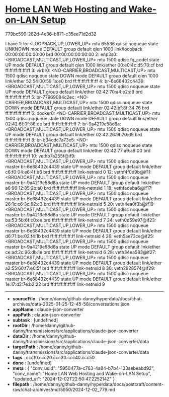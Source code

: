 # [Home LAN Web Hosting and Wake-on-LAN Setup](https://claude.ai/chat/5950477a-c763-4a84-b7b4-133aebeabd92)

779bc599-282d-4e36-b871-c35ee71d2d32

I have 1: lo: <LOOPBACK,UP,LOWER_UP> mtu 65536 qdisc noqueue state UNKNOWN mode DEFAULT group default qlen 1000
    link/loopback 00:00:00:00:00:00 brd 00:00:00:00:00:00
2: enp3s0: <BROADCAST,MULTICAST,UP,LOWER_UP> mtu 1500 qdisc fq_codel state UP mode DEFAULT group default qlen 1000
    link/ether 00:e0:4c:d5:70:cf brd ff:ff:ff:ff:ff:ff
3: virbr0: <NO-CARRIER,BROADCAST,MULTICAST,UP> mtu 1500 qdisc noqueue state DOWN mode DEFAULT group default qlen 1000
    link/ether 52:54:00:59:1a:e0 brd ff:ff:ff:ff:ff:ff
4: br-6e68432c4439: <BROADCAST,MULTICAST,UP,LOWER_UP> mtu 1500 qdisc noqueue state UP mode DEFAULT group default 
    link/ether 02:42:70:a4:e2:c9 brd ff:ff:ff:ff:ff:ff
5: br-77969084c2ec: <NO-CARRIER,BROADCAST,MULTICAST,UP> mtu 1500 qdisc noqueue state DOWN mode DEFAULT group default 
    link/ether 02:42:bf:8f:34:76 brd ff:ff:ff:ff:ff:ff
6: docker0: <NO-CARRIER,BROADCAST,MULTICAST,UP> mtu 1500 qdisc noqueue state DOWN mode DEFAULT group default 
    link/ether 02:42:6f:0f:86:de brd ff:ff:ff:ff:ff:ff
7: br-9a4219e58d8a: <BROADCAST,MULTICAST,UP,LOWER_UP> mtu 1500 qdisc noqueue state UP mode DEFAULT group default 
    link/ether 02:42:26:9f:70:d9 brd ff:ff:ff:ff:ff:ff
8: br-b34cdc7a73e5: <NO-CARRIER,BROADCAST,MULTICAST,UP> mtu 1500 qdisc noqueue state DOWN mode DEFAULT group default 
    link/ether 02:42:77:a9:a9:00 brd ff:ff:ff:ff:ff:ff
10: vethb7a255f@if9: <BROADCAST,MULTICAST,UP,LOWER_UP> mtu 1500 qdisc noqueue master br-6e68432c4439 state UP mode DEFAULT group default 
    link/ether c6:f0:04:e6:4f:b6 brd ff:ff:ff:ff:ff:ff link-netnsid 0
12: vethf4f0d9b@if11: <BROADCAST,MULTICAST,UP,LOWER_UP> mtu 1500 qdisc noqueue master br-9a4219e58d8a state UP mode DEFAULT group default 
    link/ether a6:96:12:85:2b:a0 brd ff:ff:ff:ff:ff:ff link-netnsid 1
18: vethfadeba6@if17: <BROADCAST,MULTICAST,UP,LOWER_UP> mtu 1500 qdisc noqueue master br-6e68432c4439 state UP mode DEFAULT group default 
    link/ether 26:1c:c6:3c:62:c3 brd ff:ff:ff:ff:ff:ff link-netnsid 5
20: veth4ea0f3b@if19: <BROADCAST,MULTICAST,UP,LOWER_UP> mtu 1500 qdisc noqueue master br-9a4219e58d8a state UP mode DEFAULT group default 
    link/ether ba:53:5b:6f:c0:ee brd ff:ff:ff:ff:ff:ff link-netnsid 7
24: veth0d59e97@if23: <BROADCAST,MULTICAST,UP,LOWER_UP> mtu 1500 qdisc noqueue master br-6e68432c4439 state UP mode DEFAULT group default 
    link/ether d6:71:be:02:f4:1b brd ff:ff:ff:ff:ff:ff link-netnsid 4
26: veth5ae73ce@if25: <BROADCAST,MULTICAST,UP,LOWER_UP> mtu 1500 qdisc noqueue master br-9a4219e58d8a state UP mode DEFAULT group default 
    link/ether ce:ad:2c:96:db:1e brd ff:ff:ff:ff:ff:ff link-netnsid 6
28: veth34ea583@if27: <BROADCAST,MULTICAST,UP,LOWER_UP> mtu 1500 qdisc noqueue master br-6e68432c4439 state UP mode DEFAULT group default 
    link/ether a2:55:60:f7:e0:5f brd ff:ff:ff:ff:ff:ff link-netnsid 8
30: veth2928574@if29: <BROADCAST,MULTICAST,UP,LOWER_UP> mtu 1500 qdisc noqueue master br-6e68432c4439 state UP mode DEFAULT group default 
    link/ether 1e:17:d2:7e:b2:22 brd ff:ff:ff:ff:ff:ff link-netnsid 9

---

* **sourceFile** : /home/danny/github-danny/hyperdata/docs/chat-archives/data-2025-01-25-12-45-58/conversations.json
* **appName** : claude-json-converter
* **appPath** : claude-json-converter
* **subtask** : [undefined]
* **rootDir** : /home/danny/github-danny/transmissions/src/applications/claude-json-converter
* **dataDir** : /home/danny/github-danny/transmissions/src/applications/claude-json-converter/data
* **targetPath** : /home/danny/github-danny/transmissions/src/applications/claude-json-converter/data
* **tags** : ccc10.ccc20.ccc30.ccc40.ccc50
* **done** : [undefined]
* **meta** : {
  "conv_uuid": "5950477a-c763-4a84-b7b4-133aebeabd92",
  "conv_name": "Home LAN Web Hosting and Wake-on-LAN Setup",
  "updated_at": "2024-12-02T22:50:47.225214Z"
}
* **filepath** : /home/danny/github-danny/hyperdata/docs/postcraft/content-raw/chat-archives/md/5950/2024-12-02_779.md